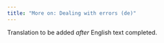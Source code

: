 ```yaml
---
title: "More on: Dealing with errors (de)"
---
```

Translation to be added _after_ English text completed.
